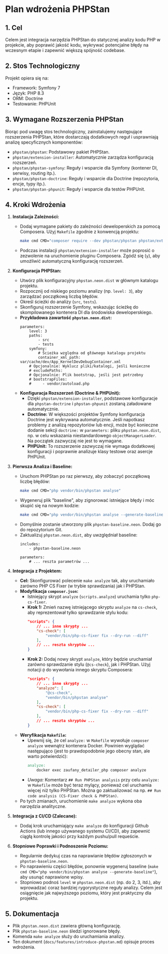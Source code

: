 # Plan wdrożenia PHPStan

## 1. Cel

Celem jest integracja narzędzia PHPStan do statycznej analizy kodu PHP w projekcie, aby poprawić jakość kodu, wykrywać potencjalne błędy na wczesnym etapie i zapewnić większą spójność codebase.

## 2. Stos Technologiczny

Projekt opiera się na:
- Framework: Symfony 7
- Język: PHP 8.3
- ORM: Doctrine
- Testowanie: PHPUnit

## 3. Wymagane Rozszerzenia PHPStan

Biorąc pod uwagę stos technologiczny, zainstalujemy następujące rozszerzenia PHPStan, które dostarczają dodatkowych reguł i usprawniają analizę specyficznych komponentów:
- `phpstan/phpstan`: Podstawowy pakiet PHPStan.
- `phpstan/extension-installer`: Automatycznie zarządza konfiguracją rozszerzeń.
- `phpstan/phpstan-symfony`: Reguły i wsparcie dla Symfony (kontener DI, serwisy, routing itp.).
- `phpstan/phpstan-doctrine`: Reguły i wsparcie dla Doctrine (repozytoria, encje, typy itp.).
- `phpstan/phpstan-phpunit`: Reguły i wsparcie dla testów PHPUnit.

## 4. Kroki Wdrożenia

1.  **Instalacja Zależności:**
    -   Dodaj wymagane pakiety do zależności deweloperskich za pomocą Composera. Użyj `Makefile` zgodnie z konwencją projektu:
        ```bash
        make cmd CMD="composer require --dev phpstan/phpstan phpstan/extension-installer phpstan/phpstan-symfony phpstan/phpstan-doctrine phpstan/phpstan-phpunit"
        ```
    -   Podczas instalacji `phpstan/extension-installer` może poprosić o zezwolenie na uruchomienie pluginu Composera. Zgódź się (`y`), aby umożliwić automatyczną konfigurację rozszerzeń.

2.  **Konfiguracja PHPStan:**
    -   Utwórz plik konfiguracyjny `phpstan.neon.dist` w głównym katalogu projektu.
    -   Rozpocznij od niskiego poziomu analizy (np. `level: 3`), aby zarządzać początkową liczbą błędów.
    -   Określ ścieżki do analizy (`src`, `tests`).
    -   Skonfiguruj rozszerzenie Symfony, wskazując ścieżkę do skompilowanego kontenera DI dla środowiska deweloperskiego.
    -   **Przykładowa zawartość `phpstan.neon.dist`:**
        ```neon
        parameters:
            level: 3
            paths:
                - src
                - tests
            symfony:
                # Ścieżka względna od głównego katalogu projektu
                container_xml_path: var/cache/dev/App_KernelDevDebugContainer.xml 
            # Opcjonalnie: Wyklucz pliki/katalogi, jeśli konieczne
            # excludePaths:
            # Opcjonalnie: Plik bootstrap, jeśli jest potrzebny
            # bootstrapFiles:
            #     - vendor/autoload.php
        ```
    -   **Konfiguracja Rozszerzeń (Doctrine & PHPUnit):**
        -   Dzięki `phpstan/extension-installer`, podstawowe konfiguracje dla `phpstan-doctrine` i `phpstan-phpunit` zostaną załadowane automatycznie.
        -   **Doctrine:** W większości projektów Symfony konfiguracja Doctrine jest wykrywana automatycznie. Jeśli napotkasz problemy z analizą repozytoriów lub encji, może być konieczne dodanie sekcji `doctrine:` w `parameters:` pliku `phpstan.neon.dist`, np. w celu wskazania niestandardowego `objectManagerLoader`. Na początek zazwyczaj nie jest to wymagane.
        -   **PHPUnit:** To rozszerzenie zazwyczaj nie wymaga dodatkowej konfiguracji i poprawnie analizuje klasy testowe oraz asercje PHPUnit.

3.  **Pierwsza Analiza i Baseline:**
    -   Uruchom PHPStan po raz pierwszy, aby zobaczyć początkową liczbę błędów:
        ```bash
        make cmd CMD="php vendor/bin/phpstan analyse"
        ```
    -   Wygeneruj plik "baseline", aby zignorować istniejące błędy i móc skupić się na nowym kodzie:
        ```bash
        make cmd CMD="php vendor/bin/phpstan analyse --generate-baseline"
        ```
    -   Domyślnie zostanie utworzony plik `phpstan-baseline.neon`. Dodaj go do repozytorium Git.
    -   Zaktualizuj `phpstan.neon.dist`, aby uwzględniał baseline:
        ```neon
        includes:
            - phpstan-baseline.neon

        parameters:
            # ... reszta parametrów ...
        ```

4.  **Integracja z Projektem:**
    -   **Cel:** Skonfigurować polecenie `make analyze` tak, aby uruchamiało zarówno PHP CS Fixer (w trybie sprawdzania) jak i PHPStan.
    -   **Modyfikacja `composer.json`:**
        -   Istniejący skrypt `analyze` (`scripts.analyze`) uruchamia tylko `php-cs-fixer`.
        -   **Krok 1:** Zmień nazwę istniejącego skryptu `analyze` na `cs-check`, aby reprezentował tylko sprawdzanie stylu kodu:
            ```json
            "scripts": {
                // ... inne skrypty ...
                "cs-check": [
                    "vendor/bin/php-cs-fixer fix --dry-run --diff"
                ],
                // ... reszta skryptów ...
            }
            ```
        -   **Krok 2:** Dodaj nowy skrypt `analyze`, który będzie uruchamiał zarówno sprawdzanie stylu (`@cs-check`), jak i PHPStan. Użyj notacji `@` do wywołania innego skryptu Composera:
            ```json
            "scripts": {
                // ... inne skrypty ...
                "analyze": [
                    "@cs-check",
                    "vendor/bin/phpstan analyse"
                ],
                "cs-check": [
                    "vendor/bin/php-cs-fixer fix --dry-run --diff"
                ],
                // ... reszta skryptów ...
            }
            ```
    -   **Weryfikacja `Makefile`:**
        -   Upewnij się, że cel `analyze:` w `Makefile` wywołuje `composer analyze` wewnątrz kontenera Docker. Powinien wyglądać następująco (jest to prawdopodobnie jego obecny stan, ale warto potwierdzić):
            ```makefile
            analyze:
            	docker exec zaufany_detailer_php composer analyze
            ```
        -   *Uwaga:* Komentarz `## Run PHPStan analysis` przy celu `analyze:` w `Makefile` może być teraz mylący, ponieważ cel uruchamia więcej niż tylko PHPStan. Można go zaktualizować na np. `## Run code analysis (CS-Fixer check & PHPStan)`.
    -   Po tych zmianach, uruchomienie `make analyze` wykona oba narzędzia analityczne.

5.  **Integracja z CI/CD (Zalecane):**
    -   Dodaj krok uruchamiający `make analyze` do konfiguracji Github Actions (lub innego używanego systemu CI/CD), aby zapewnić ciągłą kontrolę jakości przy każdym pushu/pull requeście.

6.  **Stopniowe Poprawki i Podnoszenie Poziomu:**
    -   Regularnie dedykuj czas na naprawianie błędów zgłoszonych w `phpstan-baseline.neon`.
    -   Po naprawieniu części błędów, ponownie wygeneruj baseline (`make cmd CMD="php vendor/bin/phpstan analyse --generate-baseline"`), aby usunąć naprawione wpisy.
    -   Stopniowo podnoś `level` w `phpstan.neon.dist` (np. do 2, 3, itd.), aby wprowadzać coraz bardziej rygorystyczne reguły analizy. Celem jest osiągnięcie jak najwyższego poziomu, który jest praktyczny dla projektu.

## 5. Dokumentacja

-   Plik `phpstan.neon.dist` zawiera główną konfigurację.
-   Plik `phpstan-baseline.neon` śledzi ignorowane błędy.
-   Komenda `make analyze` służy do uruchamiania analizy.
-   Ten dokument (`docs/features/introduce-phpstan.md`) opisuje proces wdrożenia.
